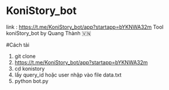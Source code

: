 # KoniStory_bot
link : https://t.me/KoniStory_bot/app?startapp=bYKNWA32m
Tool koniStory_bot by Quang Thành 🇻🇳

#Cách tải
1. git clone
2. https://t.me/KoniStory_bot/app?startapp=bYKNWA32m
3. cd konistory
4. lấy query_id hoặc user nhập vào file data.txt
5. python bot.py
